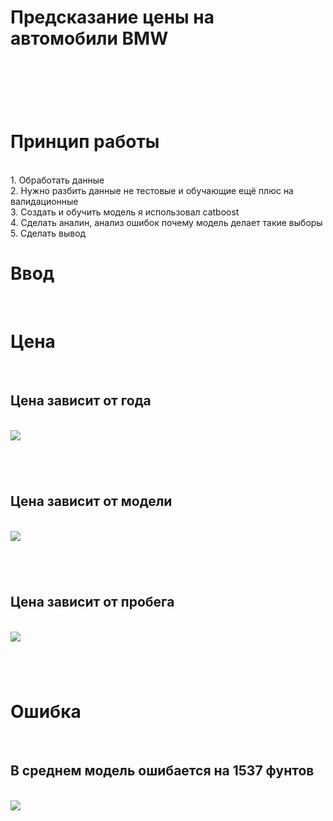 <h1>Предсказание цены на автомобили BMW</h1><br>
<h1></h1><br>
<h1>Принцип работы</h1><br>
1. Обработать данные <br>
2. Нужно разбить данные не тестовые и обучающие ещё плюс на валидационные<br>
3. Создать и обучить модель я использовал catboost<br>
4. Сделать аналин, анализ ошибок почему модель делает такие выборы<br>
5. Сделать вывод<br>
<h1>Ввод</h1><br>
<h1>Цена</h1><br>
<h2>Цена зависит от года</h2><br>
<img src="https://github.com/Vova2808/Predicting_the_price_of_BMW_cars/assets/96084748/48f0ed08-798b-47f9-b1c6-92de5673066b"><br>
<h1></h1><br>
<h2>Цена зависит от модели</h2><br>
<img src="https://github.com/Vova2808/Predicting_the_price_of_BMW_cars/assets/96084748/47f55180-3322-4f38-8a36-236a997f8e94"><br>
<h1></h1><br>
<h2>Цена зависит от пробега</h2><br>
<img src="https://github.com/Vova2808/Predicting_the_price_of_BMW_cars/assets/96084748/9318f768-b516-4d13-82c8-f68bf806167d"><br>
<h1></h1><br>
<h1>Ошибка</h1><br>
<h2>В среднем модель ошибается на 1537 фунтов</h2><br>
<img src="https://github.com/Vova2808/Predicting_the_price_of_BMW_cars/assets/96084748/736053dc-7791-478a-8b46-54e9a6de4c09"><br>


